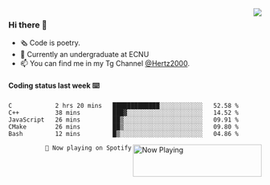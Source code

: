 <img  align="right" src="https://github-readme-stats.vercel.app/api?username=BillChen2K&show_icons=true&count_private=true&hide_title=true">

### Hi there 👋

- 🗞 Code is poetry.
- 🌱 Currently an undergraduate at ECNU
- 📫 You can find me in my Tg Channel [@Hertz2000](https://t.me/Hertz2000).

#### Coding status last week ⌨️

<!--START_SECTION:waka-->
```text
C            2 hrs 20 mins   █████████████░░░░░░░░░░░░   52.58 % 
C++          38 mins         ███▓░░░░░░░░░░░░░░░░░░░░░   14.52 % 
JavaScript   26 mins         ██▒░░░░░░░░░░░░░░░░░░░░░░   09.91 % 
CMake        26 mins         ██▒░░░░░░░░░░░░░░░░░░░░░░   09.80 % 
Bash         12 mins         █▒░░░░░░░░░░░░░░░░░░░░░░░   04.86 % 
```
<!--END_SECTION:waka-->


<div>
<a href="https://spotify-now-playing.billchen2k.vercel.app/now-playing?open">
   <img align="right" src="https://spotify-now-playing.billchen2k.vercel.app/now-playing" width="256" height="64" alt="Now Playing">
</a>
</div>

<div>
<p align="right"><code>🎵 Now playing on Spotify</code></p>
</div>

<!--
**BillChen2K/BillChen2K** is a ✨ _special_ ✨ repository because its `README.md` (this file) appears on your GitHub profile.

Here are some ideas to get you started:

- 🔭 I’m currently working on ...
- 🌱 I’m currently learning ...
- 👯 I’m looking to collaborate on ...
- 🤔 I’m looking for help with ...
- 💬 Ask me about ...
- 📫 How to reach me: ...
- 😄 Pronouns: ...
- ⚡ Fun fact: ...
-->
